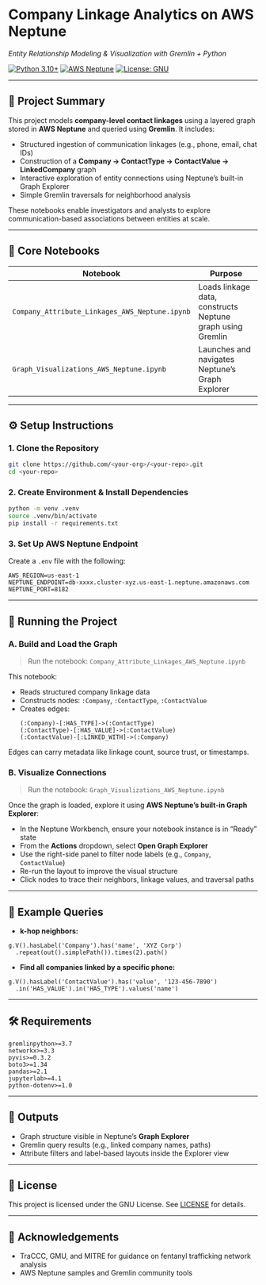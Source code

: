 # Company Linkage Analytics on AWS Neptune  
_Entity Relationship Modeling & Visualization with Gremlin + Python_

[![Python 3.10+](https://img.shields.io/badge/python-3.10%2B-blue)](https://www.python.org/downloads/release/python-3100/)
[![AWS Neptune](https://img.shields.io/badge/AWS-Neptune-green)](https://aws.amazon.com/neptune/)
[![License: GNU](https://img.shields.io/badge/License-GNU-blue.svg)](LICENSE)

---

## 📌 Project Summary

This project models **company-level contact linkages** using a layered graph stored in **AWS Neptune** and queried using **Gremlin**. It includes:

- Structured ingestion of communication linkages (e.g., phone, email, chat IDs)
- Construction of a **Company → ContactType → ContactValue → LinkedCompany** graph
- Interactive exploration of entity connections using Neptune’s built-in Graph Explorer
- Simple Gremlin traversals for neighborhood analysis

These notebooks enable investigators and analysts to explore communication-based associations between entities at scale.

---

## 🧠 Core Notebooks

| Notebook | Purpose |
|----------|---------|
| `Company_Attribute_Linkages_AWS_Neptune.ipynb` | Loads linkage data, constructs Neptune graph using Gremlin |
| `Graph_Visualizations_AWS_Neptune.ipynb`      | Launches and navigates Neptune’s Graph Explorer |

---

## ⚙️ Setup Instructions

### 1. Clone the Repository

```bash
git clone https://github.com/<your-org>/<your-repo>.git
cd <your-repo>
```

### 2. Create Environment & Install Dependencies

```bash
python -m venv .venv
source .venv/bin/activate
pip install -r requirements.txt
```

### 3. Set Up AWS Neptune Endpoint

Create a `.env` file with the following:

```env
AWS_REGION=us-east-1
NEPTUNE_ENDPOINT=db-xxxx.cluster-xyz.us-east-1.neptune.amazonaws.com
NEPTUNE_PORT=8182
```

---

## 🚀 Running the Project

### A. Build and Load the Graph

> Run the notebook: `Company_Attribute_Linkages_AWS_Neptune.ipynb`

This notebook:
- Reads structured company linkage data
- Constructs nodes: `:Company`, `:ContactType`, `:ContactValue`
- Creates edges:
  ```
  (:Company)-[:HAS_TYPE]->(:ContactType)
  (:ContactType)-[:HAS_VALUE]->(:ContactValue)
  (:ContactValue)-[:LINKED_WITH]->(:Company)
  ```

Edges can carry metadata like linkage count, source trust, or timestamps.

### B. Visualize Connections

> Run the notebook: `Graph_Visualizations_AWS_Neptune.ipynb`

Once the graph is loaded, explore it using **AWS Neptune’s built-in Graph Explorer**:

- In the Neptune Workbench, ensure your notebook instance is in “Ready” state
- From the **Actions** dropdown, select **Open Graph Explorer**
- Use the right-side panel to filter node labels (e.g., `Company`, `ContactValue`)
- Re-run the layout to improve the visual structure
- Click nodes to trace their neighbors, linkage values, and traversal paths

---

## 🧪 Example Queries

- **k-hop neighbors:**
```gremlin
g.V().hasLabel('Company').has('name', 'XYZ Corp')
  .repeat(out().simplePath()).times(2).path()
```

- **Find all companies linked by a specific phone:**
```gremlin
g.V().hasLabel('ContactValue').has('value', '123-456-7890')
  .in('HAS_VALUE').in('HAS_TYPE').values('name')
```

---

## 🛠️ Requirements

```
gremlinpython>=3.7
networkx>=3.3
pyvis>=0.3.2
boto3>=1.34
pandas>=2.1
jupyterlab>=4.1
python-dotenv>=1.0
```

---

## 🧩 Outputs

- Graph structure visible in Neptune’s **Graph Explorer**
- Gremlin query results (e.g., linked company names, paths)
- Attribute filters and label-based layouts inside the Explorer view

---

## 📜 License

This project is licensed under the GNU License. See [LICENSE](LICENSE) for details.

---

## 🙏 Acknowledgements

- TraCCC, GMU, and MITRE for guidance on fentanyl trafficking network analysis  
- AWS Neptune samples and Gremlin community tools
